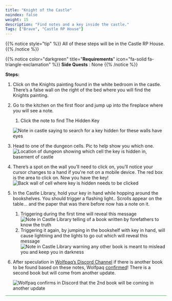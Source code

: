 ```yaml
---
title: "Knight of the Castle"
noindex: false
weight: 15
description: "Find notes and a key inside the castle."
Tags: ["Brave", "Castle RP House"]
---
```


{{% notice style="tip" %}}
All of these steps will be in the Castle RP House.
{{% /notice %}}

{{% notice color="darkgreen" title="**Requirements**" icon="fa-solid fa-triangle-exclamation"  %}}
**Side Quests** : None
{{% /notice %}}


**Steps:**

1. Click on the Knights painting found in the white bedroom in the castle. There’s a false wall on the right of the bed where you will find the Knights painting.
1. Go to the kitchen on the first floor and jump up into the fireplace where you will see a note.
    1. Click the note to find The Hidden Key

	![Note in castle saying to search for a key hidden for these walls have eyes](/images/bh/note_in_chimney.jpg)

1. Head to one of the dungeon cells. Pic to help show you which one.
    ![Location of dungeon showing which cell the key is hidden in, basement of castle](/images/bh/dungeon.jpg)
1. There’s a spot on the wall you’ll need to click on, you’ll notice your cursor changes to a hand if you're not on a mobile device. The red box is the area to click on. Now you have the key!
    ![Back wall of cell where key is hidden needs to be clicked](/images/bh/key_in_wall.jpg)
1. In the Castle Library, hold your key in hand while hopping around the bookshelves. You should trigger a flashing light.. Scrolls appear on the table… and the paper that was there before now has a note on it.
    1. Triggering during the first time will reveal this message
        ![Note in Castle Library telling of a book written by forefathers to know the truth](/images/bh/castle_note_1.jpg)
    1. Triggering it again, by jumping in the bookshelf with key in hand, will cause lightning and the lights to go out which will reveal this message
        ![Note in Castle Library warning any other book is meant to mislead you and keep you in darkness](/images/bh/castle_note_2.jpg)

1. After speculation in [Wolfpaq’s Discord Channel](https://discord.com/channels/482308357248647177/870010373976236052) if there is another book to be found based on these notes, Wolfpaq [confirmed](https://discord.com/channels/482308357248647177/870010373976236052/1175153726906978306)! There is a second book but will come from another update. 

    ![Wolfpaq confirms in Discord that the 2nd book will be coming in another update](/images/bh/wolf_confirm_2nd_book.jpg)



<hr style="background-color: #28b44c" size=8>
